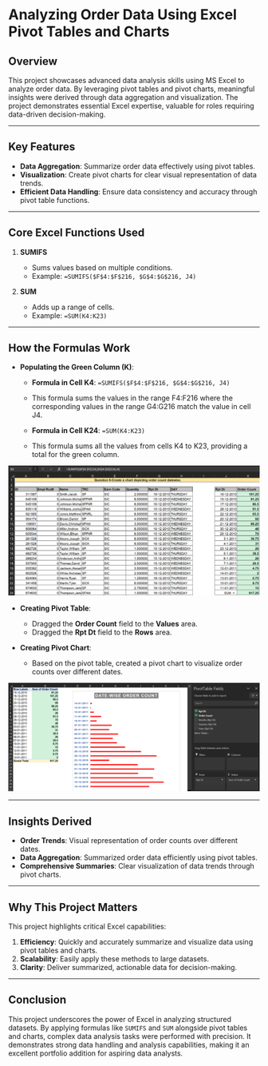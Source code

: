 # **Analyzing Order Data Using Excel Pivot Tables and Charts**

## **Overview**
This project showcases advanced data analysis skills using MS Excel to analyze order data. By leveraging pivot tables and pivot charts, meaningful insights were derived through data aggregation and visualization. The project demonstrates essential Excel expertise, valuable for roles requiring data-driven decision-making.

---

## **Key Features**
- **Data Aggregation**: Summarize order data effectively using pivot tables.
- **Visualization**: Create pivot charts for clear visual representation of data trends.
- **Efficient Data Handling**: Ensure data consistency and accuracy through pivot table functions.

---

## **Core Excel Functions Used**
1. **SUMIFS**
   - Sums values based on multiple conditions.
   - Example: `=SUMIFS($F$4:$F$216, $G$4:$G$216, J4)`

2. **SUM**
   - Adds up a range of cells.
   - Example: `=SUM(K4:K23)`

---

## **How the Formulas Work**
- **Populating the Green Column (K)**:
  - **Formula in Cell K4**: `=SUMIFS($F$4:$F$216, $G$4:$G$216, J4)`
  - This formula sums the values in the range F4:F216 where the corresponding values in the range G4:G216 match the value in cell J4.

  - **Formula in Cell K24**: `=SUM(K4:K23)`
  - This formula sums all the values from cells K4 to K23, providing a total for the green column.

![Pivot Table and Chart](Images/Project_06_Image(1).png)

- **Creating Pivot Table**:
  - Dragged the **Order Count** field to the **Values** area.
  - Dragged the **Rpt Dt** field to the **Rows** area.

- **Creating Pivot Chart**:
  - Based on the pivot table, created a pivot chart to visualize order counts over different dates.

![Pivot Table and Chart](Images/Project_06_Image(2).png)

---

## **Insights Derived**
- **Order Trends**: Visual representation of order counts over different dates.
- **Data Aggregation**: Summarized order data efficiently using pivot tables.
- **Comprehensive Summaries**: Clear visualization of data trends through pivot charts.

---

## **Why This Project Matters**
This project highlights critical Excel capabilities:
1. **Efficiency**: Quickly and accurately summarize and visualize data using pivot tables and charts.
2. **Scalability**: Easily apply these methods to large datasets.
3. **Clarity**: Deliver summarized, actionable data for decision-making.

---

## **Conclusion**
This project underscores the power of Excel in analyzing structured datasets. By applying formulas like `SUMIFS` and `SUM` alongside pivot tables and charts, complex data analysis tasks were performed with precision. It demonstrates strong data handling and analysis capabilities, making it an excellent portfolio addition for aspiring data analysts.

